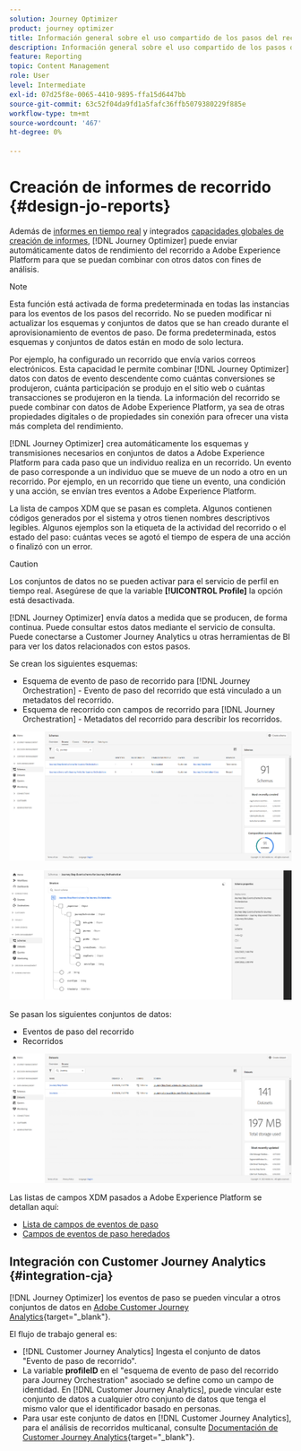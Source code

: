 ```yaml
---
solution: Journey Optimizer
product: journey optimizer
title: Información general sobre el uso compartido de los pasos del recorrido
description: Información general sobre el uso compartido de los pasos del recorrido
feature: Reporting
topic: Content Management
role: User
level: Intermediate
exl-id: 07d25f8e-0065-4410-9895-ffa15d6447bb
source-git-commit: 63c52f04da9fd1a5fafc36ffb5079380229f885e
workflow-type: tm+mt
source-wordcount: '467'
ht-degree: 0%

---
```


# Creación de informes de recorrido {#design-jo-reports}

Además de [informes en tiempo real](live-report.md) y integrados [capacidades globales de creación de informes](global-report.md), [!DNL Journey Optimizer] puede enviar automáticamente datos de rendimiento del recorrido a Adobe Experience Platform para que se puedan combinar con otros datos con fines de análisis.

>[!NOTE]
>
>Esta función está activada de forma predeterminada en todas las instancias para los eventos de los pasos del recorrido. No se pueden modificar ni actualizar los esquemas y conjuntos de datos que se han creado durante el aprovisionamiento de eventos de paso. De forma predeterminada, estos esquemas y conjuntos de datos están en modo de solo lectura.

Por ejemplo, ha configurado un recorrido que envía varios correos electrónicos. Esta capacidad le permite combinar [!DNL Journey Optimizer] datos con datos de evento descendente como cuántas conversiones se produjeron, cuánta participación se produjo en el sitio web o cuántas transacciones se produjeron en la tienda. La información del recorrido se puede combinar con datos de Adobe Experience Platform, ya sea de otras propiedades digitales o de propiedades sin conexión para ofrecer una vista más completa del rendimiento.

[!DNL Journey Optimizer] crea automáticamente los esquemas y transmisiones necesarios en conjuntos de datos a Adobe Experience Platform para cada paso que un individuo realiza en un recorrido. Un evento de paso corresponde a un individuo que se mueve de un nodo a otro en un recorrido. Por ejemplo, en un recorrido que tiene un evento, una condición y una acción, se envían tres eventos a Adobe Experience Platform.

La lista de campos XDM que se pasan es completa. Algunos contienen códigos generados por el sistema y otros tienen nombres descriptivos legibles. Algunos ejemplos son la etiqueta de la actividad del recorrido o el estado del paso: cuántas veces se agotó el tiempo de espera de una acción o finalizó con un error.

>[!CAUTION]
>
>Los conjuntos de datos no se pueden activar para el servicio de perfil en tiempo real. Asegúrese de que la variable **[!UICONTROL Profile]** la opción está desactivada.

[!DNL Journey Optimizer] envía datos a medida que se producen, de forma continua. Puede consultar estos datos mediante el servicio de consulta. Puede conectarse a Customer Journey Analytics u otras herramientas de BI para ver los datos relacionados con estos pasos.

Se crean los siguientes esquemas:

* Esquema de evento de paso de recorrido para [!DNL Journey Orchestration] - Evento de paso del recorrido que está vinculado a un metadatos del recorrido.
* Esquema de recorrido con campos de recorrido para [!DNL Journey Orchestration] - Metadatos del recorrido para describir los recorridos.

![](assets/sharing1.png)

![](assets/sharing2.png)

Se pasan los siguientes conjuntos de datos:

* Eventos de paso del recorrido
* Recorridos

![](assets/sharing3.png)

Las listas de campos XDM pasados a Adobe Experience Platform se detallan aquí:

* [Lista de campos de eventos de paso](../reports/sharing-field-list.md)
* [Campos de eventos de paso heredados](../reports/sharing-legacy-fields.md)

## Integración con Customer Journey Analytics {#integration-cja}

[!DNL Journey Optimizer] los eventos de paso se pueden vincular a otros conjuntos de datos en [Adobe Customer Journey Analytics](https://experienceleague.adobe.com/docs/analytics-platform/using/cja-overview/cja-overview.html){target=&quot;_blank&quot;}.

El flujo de trabajo general es:

* [!DNL Customer Journey Analytics] Ingesta el conjunto de datos &quot;Evento de paso de recorrido&quot;.
* La variable **profileID** en el &quot;esquema de evento de paso del recorrido para Journey Orchestration&quot; asociado se define como un campo de identidad. En [!DNL Customer Journey Analytics], puede vincular este conjunto de datos a cualquier otro conjunto de datos que tenga el mismo valor que el identificador basado en personas.
* Para usar este conjunto de datos en [!DNL Customer Journey Analytics], para el análisis de recorridos multicanal, consulte [Documentación de Customer Journey Analytics](https://experienceleague.adobe.com/docs/analytics-platform/using/cja-usecases/cross-channel.html){target=&quot;_blank&quot;}.

